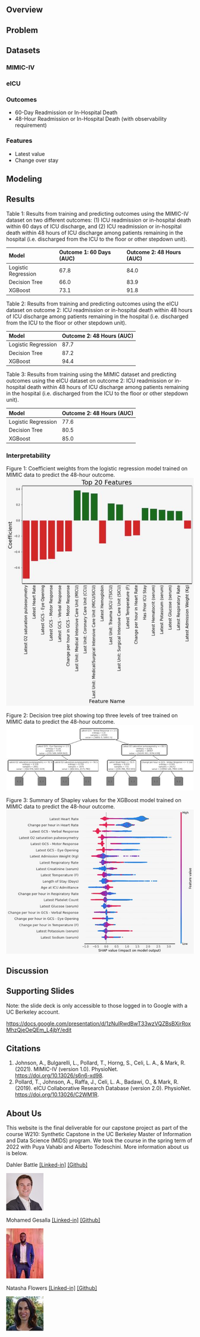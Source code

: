 ## Overview



## Problem



## Datasets
### MIMIC-IV

### eICU

### Outcomes
  - 60-Day Readmission or In-Hospital Death
  - 48-Hour Readmission or In-Hospital Death (with observability requirement)

### Features
  - Latest value
  - Change over stay



## Modeling



## Results
Table 1: Results from training and predicting outcomes using the MIMIC-IV dataset on two different outcomes: (1) ICU readmission or in-hospital death within 60 days of ICU discharge, and (2) ICU readmission or in-hospital death within 48 hours of ICU discharge among patients remaining in the hospital (i.e. discharged from the ICU to the floor or other stepdown unit). 

| Model               |  Outcome 1: 60 Days (AUC) | Outcome 2: 48 Hours (AUC)|
| :---------------    | :---------------          | :---------------     |
| Logistic Regression | 67.8                      | 84.0 |
| Decision Tree       | 66.0                      | 83.9 |
| XGBoost             | 73.1                      | 91.8 |

Table 2: Results from training and predicting outcomes using the eICU dataset on outcome 2: ICU readmission or in-hospital death within 48 hours of ICU discharge among patients remaining in the hospital (i.e. discharged from the ICU to the floor or other stepdown unit). 

| Model               |  Outcome 2: 48 Hours (AUC)|
| :--------------     | :---------------          | 
| Logistic Regression | 87.7 |
| Decision Tree       | 87.2 |
| XGBoost             | 94.4 |

Table 3: Results from training using the MIMIC dataset and predicting outcomes using the eICU dataset on outcome 2: ICU readmission or in-hospital death within 48 hours of ICU discharge among patients remaining in the hospital (i.e. discharged from the ICU to the floor or other stepdown unit). 

| Model               |  Outcome 2: 48 Hours (AUC)|
| :--------------     | :---------------          | 
| Logistic Regression | 77.6 |
| Decision Tree       | 80.5 |
| XGBoost             | 85.0 |

### Interpretability
Figure 1: Coefficient weights from the logistic regression model trained on MIMIC data to predict the 48-hour outcome.
![Logistic Regression - MIMIC - 48-hour Outcome](logreg.jpeg)

Figure 2: Decision tree plot showing top three levels of tree trained on MIMIC data to predict the 48-hour outcome.
![Decision Tree - MIMIC - 48-hour Outcome](dec_tree.jpeg)

Figure 3: Summary of Shapley values for the XGBoost model trained on MIMIC data to predict the 48-hour outcome.
![XGBoost - MIMIC - 48-hour Outcome](shap.jpeg)

## Discussion

## Supporting Slides
Note: the slide deck is only accessible to those logged in to Google with a UC Berkeley account.

<https://docs.google.com/presentation/d/1zNuIRwdBwT33wzVQZBsBXjrRoxMhzQjeOeQEm_L4jbY/edit>

## Citations
1. Johnson, A., Bulgarelli, L., Pollard, T., Horng, S., Celi, L. A., & Mark, R. (2021). MIMIC-IV (version 1.0). PhysioNet. https://doi.org/10.13026/s6n6-xd98.
2. Pollard, T., Johnson, A., Raffa, J., Celi, L. A., Badawi, O., & Mark, R. (2019). eICU Collaborative Research Database (version 2.0). PhysioNet. https://doi.org/10.13026/C2WM1R.

## About Us
This website is the final deliverable for our capstone project as part of the course W210: Synthetic Capstone in the UC Berkeley Master of Information and Data Science (MIDS) program. We took the course in the spring term of 2022 with Puya Vahabi and Alberto Todeschini. More information about us is below.

Dahler Battle 
[[Linked-in]](https://www.linkedin.com/in/dahlerbattle/)
[[Github]](https://github.com/dahlerbattle)

![Dahler](dahler.jpeg)


Mohamed Gesalla 
[[Linked-in]](https://www.linkedin.com/in/mohamed-gesalla/)
[[Github]](https://github.com/mgesalla) 

![Mohamed](mohamed.jpeg)


Natasha Flowers
[[Linked-in]](https://www.linkedin.com/in/natasha-a-flowers/)
[[Github]](https://github.com/natasha-flowers)

![Natasha](nflowers.jpeg)








